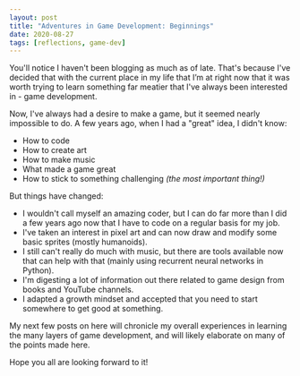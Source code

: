 ```yaml
---
layout: post
title: "Adventures in Game Development: Beginnings"
date: 2020-08-27
tags: [reflections, game-dev] 
---
```


You'll notice I haven't been blogging as much as of late. That's because I've decided that with the current place in my life that I’m at right now that it was worth trying to learn something far meatier that I've always been interested in - game development. 

Now, I've always had a desire to make a game, but it seemed nearly impossible to do. A few years ago, when I had a "great" idea, I didn't know:
* How to code
* How to create art
* How to make music
* What made a game great
* How to stick to something challenging *(the most important thing!)*

But things have changed:
* I wouldn't call myself an amazing coder, but I can do far more than I did a few years ago now that I have to code on a regular basis for my job. 
* I've taken an interest in pixel art and can now draw and modify some basic sprites (mostly humanoids). 
* I still can't really do much with music, but there are tools available now that can help with that (mainly using recurrent neural networks in Python). 
* I'm digesting a lot of information out there related to game design from books and YouTube channels.
* I adapted a growth mindset and accepted that you need to start somewhere to get good at something.

My next few posts on here will chronicle my overall experiences in learning the many layers of game development, and will likely elaborate on many of the points made here. 

Hope you all are looking forward to it!

	
